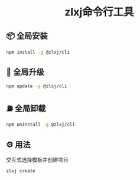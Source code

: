 <h1 align="center">zlxj命令行工具</h1>

## 📦 全局安装

```bash
npm install -g @zlxj/cli
```

## 🚀 全局升级

```bash
npm update -g @zlxj/cli
```

## ⛽ 全局卸载

```bash
npm uninstall -g @zlxj/cli
```
## ⚙️ 用法
交互式选择模板并创建项目

```bash
zlxj create
```

